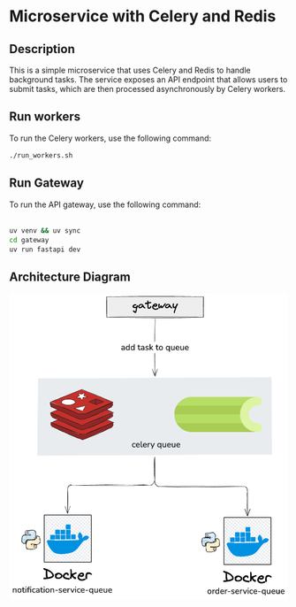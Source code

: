 # Microservice with Celery and Redis

## Description

This is a simple microservice that uses Celery and Redis to handle background tasks.
The service exposes an API endpoint that allows users to submit tasks, which are then processed asynchronously by Celery
workers.

## Run workers

To run the Celery workers, use the following command:

```bash
./run_workers.sh
```

## Run Gateway

To run the API gateway, use the following command:

```bash

uv venv && uv sync
cd gateway
uv run fastapi dev
```

## Architecture Diagram

![Architecture Diagram](architecture.png)